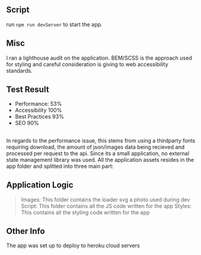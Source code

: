 ## Script
run `npm run devServer` to start the app.


## Misc
I ran a lighthouse audit on the application. BEM/SCSS is the approach used for styling and careful consideration is giving to web accessibility standards.

## Test Result
* Performance: 53%
* Accessibility 100%
* Best Practices 93%
* SEO 90%

## 
In regards to the performance issue, this stems from using a thirdparty fonts requiring download, the amount of json/images data being recieved and processed per request to the api. 
Since its a small application, no external state management library was used. All the application assets resides in the app folder and splitted into three main part:

## Application Logic
> Images: This folder contains the loader svg a photo used during dev
> Script: This folder contains all the JS code written for the app
> Styles: This contains all the styling code written for the app

## Other Info
The app was set up to deploy to heroku cloud servers


